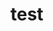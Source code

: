 # test

<link rel="stylesheet" href="/elm.664ad81b.css"></head>

<div id="elm"></div>
<script src="/elm.664ad81b.js"></script>

